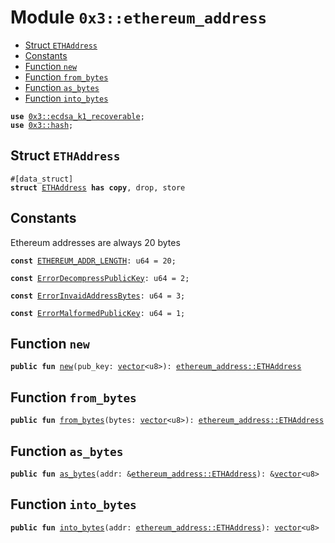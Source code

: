 
<a name="0x3_ethereum_address"></a>

# Module `0x3::ethereum_address`



-  [Struct `ETHAddress`](#0x3_ethereum_address_ETHAddress)
-  [Constants](#@Constants_0)
-  [Function `new`](#0x3_ethereum_address_new)
-  [Function `from_bytes`](#0x3_ethereum_address_from_bytes)
-  [Function `as_bytes`](#0x3_ethereum_address_as_bytes)
-  [Function `into_bytes`](#0x3_ethereum_address_into_bytes)


<pre><code><b>use</b> <a href="ecdsa_k1_recoverable.md#0x3_ecdsa_k1_recoverable">0x3::ecdsa_k1_recoverable</a>;
<b>use</b> <a href="hash.md#0x3_hash">0x3::hash</a>;
</code></pre>



<a name="0x3_ethereum_address_ETHAddress"></a>

## Struct `ETHAddress`



<pre><code>#[data_struct]
<b>struct</b> <a href="ethereum_address.md#0x3_ethereum_address_ETHAddress">ETHAddress</a> <b>has</b> <b>copy</b>, drop, store
</code></pre>



<a name="@Constants_0"></a>

## Constants


<a name="0x3_ethereum_address_ETHEREUM_ADDR_LENGTH"></a>

Ethereum addresses are always 20 bytes


<pre><code><b>const</b> <a href="ethereum_address.md#0x3_ethereum_address_ETHEREUM_ADDR_LENGTH">ETHEREUM_ADDR_LENGTH</a>: u64 = 20;
</code></pre>



<a name="0x3_ethereum_address_ErrorDecompressPublicKey"></a>



<pre><code><b>const</b> <a href="ethereum_address.md#0x3_ethereum_address_ErrorDecompressPublicKey">ErrorDecompressPublicKey</a>: u64 = 2;
</code></pre>



<a name="0x3_ethereum_address_ErrorInvaidAddressBytes"></a>



<pre><code><b>const</b> <a href="ethereum_address.md#0x3_ethereum_address_ErrorInvaidAddressBytes">ErrorInvaidAddressBytes</a>: u64 = 3;
</code></pre>



<a name="0x3_ethereum_address_ErrorMalformedPublicKey"></a>



<pre><code><b>const</b> <a href="ethereum_address.md#0x3_ethereum_address_ErrorMalformedPublicKey">ErrorMalformedPublicKey</a>: u64 = 1;
</code></pre>



<a name="0x3_ethereum_address_new"></a>

## Function `new`



<pre><code><b>public</b> <b>fun</b> <a href="ethereum_address.md#0x3_ethereum_address_new">new</a>(pub_key: <a href="">vector</a>&lt;u8&gt;): <a href="ethereum_address.md#0x3_ethereum_address_ETHAddress">ethereum_address::ETHAddress</a>
</code></pre>



<a name="0x3_ethereum_address_from_bytes"></a>

## Function `from_bytes`



<pre><code><b>public</b> <b>fun</b> <a href="ethereum_address.md#0x3_ethereum_address_from_bytes">from_bytes</a>(bytes: <a href="">vector</a>&lt;u8&gt;): <a href="ethereum_address.md#0x3_ethereum_address_ETHAddress">ethereum_address::ETHAddress</a>
</code></pre>



<a name="0x3_ethereum_address_as_bytes"></a>

## Function `as_bytes`



<pre><code><b>public</b> <b>fun</b> <a href="ethereum_address.md#0x3_ethereum_address_as_bytes">as_bytes</a>(addr: &<a href="ethereum_address.md#0x3_ethereum_address_ETHAddress">ethereum_address::ETHAddress</a>): &<a href="">vector</a>&lt;u8&gt;
</code></pre>



<a name="0x3_ethereum_address_into_bytes"></a>

## Function `into_bytes`



<pre><code><b>public</b> <b>fun</b> <a href="ethereum_address.md#0x3_ethereum_address_into_bytes">into_bytes</a>(addr: <a href="ethereum_address.md#0x3_ethereum_address_ETHAddress">ethereum_address::ETHAddress</a>): <a href="">vector</a>&lt;u8&gt;
</code></pre>
